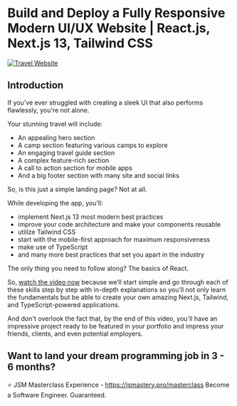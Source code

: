 # Build and Deploy a Fully Responsive Modern UI/UX Website | React.js, Next.js 13, Tailwind CSS
[![Travel Website](https://i.ibb.co/wrGZhPP/YT-Thumbnails-5.png)](https://youtu.be/cuzw4vL1z5E)

## Introduction
If you’ve ever struggled with creating a sleek UI that also performs flawlessly, you're not alone.

Your stunning travel will include:
- An appealing hero section
- A camp section featuring various camps to explore
- An engaging travel guide section
- A complex feature-rich section
- A call to action section for mobile apps
- And a big footer section with many site and social links

So, is this just a simple landing page? Not at all.

While developing the app, you’ll:
- implement Next.js 13 most modern best practices
- improve your code architecture and make your components reusable
- utilize Tailwind CSS
- start with the mobile-first approach for maximum responsiveness
- make use of TypeScript
- and many more best practices that set you apart in the industry

The only thing you need to follow along? The basics of React.

So, [watch the video now](https://youtu.be/cuzw4vL1z5E) because we’ll start simple and go through each of these skills step by step with in-depth explanations so you’ll not only learn the fundamentals but be able to create your own amazing Next.js, Tailwind, and TypeScript-powered applications. 

And don't overlook the fact that, by the end of this video, you'll have an impressive project ready to be featured in your portfolio and impress your friends, clients, and even potential employers.

## Want to land your dream programming job in 3 - 6 months?
⭐ JSM Masterclass Experience - https://jsmastery.pro/masterclass
Become a Software Engineer. Guaranteed.
